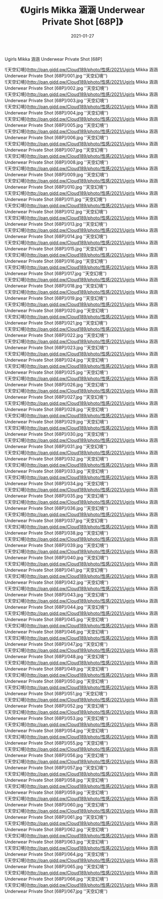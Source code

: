 ﻿---
layout: post
title:  《Ugirls Mikka 涵涵 Underwear Private Shot [68P]》
date:   2021-01-27
img: http://pan.gjdd.pw/Cloud189/photo/性感/2021/Ugirls Mikka 涵涵 Underwear Private Shot [68P]/000.jpg
categories: [美女, 性感, 泳衣]
---

Ugirls Mikka 涵涵 Underwear Private Shot [68P]



![天空幻境](http://pan.gjdd.pw/Cloud189/photo/性感/2021/Ugirls Mikka 涵涵 Underwear Private Shot [68P]/001.jpg ''天空幻境'') <br>
![天空幻境](http://pan.gjdd.pw/Cloud189/photo/性感/2021/Ugirls Mikka 涵涵 Underwear Private Shot [68P]/002.jpg ''天空幻境'') <br>
![天空幻境](http://pan.gjdd.pw/Cloud189/photo/性感/2021/Ugirls Mikka 涵涵 Underwear Private Shot [68P]/003.jpg ''天空幻境'') <br>
![天空幻境](http://pan.gjdd.pw/Cloud189/photo/性感/2021/Ugirls Mikka 涵涵 Underwear Private Shot [68P]/004.jpg ''天空幻境'') <br>
![天空幻境](http://pan.gjdd.pw/Cloud189/photo/性感/2021/Ugirls Mikka 涵涵 Underwear Private Shot [68P]/005.jpg ''天空幻境'') <br>
![天空幻境](http://pan.gjdd.pw/Cloud189/photo/性感/2021/Ugirls Mikka 涵涵 Underwear Private Shot [68P]/006.jpg ''天空幻境'') <br>
![天空幻境](http://pan.gjdd.pw/Cloud189/photo/性感/2021/Ugirls Mikka 涵涵 Underwear Private Shot [68P]/007.jpg ''天空幻境'') <br>
![天空幻境](http://pan.gjdd.pw/Cloud189/photo/性感/2021/Ugirls Mikka 涵涵 Underwear Private Shot [68P]/008.jpg ''天空幻境'') <br>
![天空幻境](http://pan.gjdd.pw/Cloud189/photo/性感/2021/Ugirls Mikka 涵涵 Underwear Private Shot [68P]/009.jpg ''天空幻境'') <br>
![天空幻境](http://pan.gjdd.pw/Cloud189/photo/性感/2021/Ugirls Mikka 涵涵 Underwear Private Shot [68P]/010.jpg ''天空幻境'') <br>
![天空幻境](http://pan.gjdd.pw/Cloud189/photo/性感/2021/Ugirls Mikka 涵涵 Underwear Private Shot [68P]/011.jpg ''天空幻境'') <br>
![天空幻境](http://pan.gjdd.pw/Cloud189/photo/性感/2021/Ugirls Mikka 涵涵 Underwear Private Shot [68P]/012.jpg ''天空幻境'') <br>
![天空幻境](http://pan.gjdd.pw/Cloud189/photo/性感/2021/Ugirls Mikka 涵涵 Underwear Private Shot [68P]/013.jpg ''天空幻境'') <br>
![天空幻境](http://pan.gjdd.pw/Cloud189/photo/性感/2021/Ugirls Mikka 涵涵 Underwear Private Shot [68P]/014.jpg ''天空幻境'') <br>
![天空幻境](http://pan.gjdd.pw/Cloud189/photo/性感/2021/Ugirls Mikka 涵涵 Underwear Private Shot [68P]/015.jpg ''天空幻境'') <br>
![天空幻境](http://pan.gjdd.pw/Cloud189/photo/性感/2021/Ugirls Mikka 涵涵 Underwear Private Shot [68P]/016.jpg ''天空幻境'') <br>
![天空幻境](http://pan.gjdd.pw/Cloud189/photo/性感/2021/Ugirls Mikka 涵涵 Underwear Private Shot [68P]/017.jpg ''天空幻境'') <br>
![天空幻境](http://pan.gjdd.pw/Cloud189/photo/性感/2021/Ugirls Mikka 涵涵 Underwear Private Shot [68P]/018.jpg ''天空幻境'') <br>
![天空幻境](http://pan.gjdd.pw/Cloud189/photo/性感/2021/Ugirls Mikka 涵涵 Underwear Private Shot [68P]/019.jpg ''天空幻境'') <br>
![天空幻境](http://pan.gjdd.pw/Cloud189/photo/性感/2021/Ugirls Mikka 涵涵 Underwear Private Shot [68P]/020.jpg ''天空幻境'') <br>
![天空幻境](http://pan.gjdd.pw/Cloud189/photo/性感/2021/Ugirls Mikka 涵涵 Underwear Private Shot [68P]/021.jpg ''天空幻境'') <br>
![天空幻境](http://pan.gjdd.pw/Cloud189/photo/性感/2021/Ugirls Mikka 涵涵 Underwear Private Shot [68P]/022.jpg ''天空幻境'') <br>
![天空幻境](http://pan.gjdd.pw/Cloud189/photo/性感/2021/Ugirls Mikka 涵涵 Underwear Private Shot [68P]/023.jpg ''天空幻境'') <br>
![天空幻境](http://pan.gjdd.pw/Cloud189/photo/性感/2021/Ugirls Mikka 涵涵 Underwear Private Shot [68P]/024.jpg ''天空幻境'') <br>
![天空幻境](http://pan.gjdd.pw/Cloud189/photo/性感/2021/Ugirls Mikka 涵涵 Underwear Private Shot [68P]/025.jpg ''天空幻境'') <br>
![天空幻境](http://pan.gjdd.pw/Cloud189/photo/性感/2021/Ugirls Mikka 涵涵 Underwear Private Shot [68P]/026.jpg ''天空幻境'') <br>
![天空幻境](http://pan.gjdd.pw/Cloud189/photo/性感/2021/Ugirls Mikka 涵涵 Underwear Private Shot [68P]/027.jpg ''天空幻境'') <br>
![天空幻境](http://pan.gjdd.pw/Cloud189/photo/性感/2021/Ugirls Mikka 涵涵 Underwear Private Shot [68P]/028.jpg ''天空幻境'') <br>
![天空幻境](http://pan.gjdd.pw/Cloud189/photo/性感/2021/Ugirls Mikka 涵涵 Underwear Private Shot [68P]/029.jpg ''天空幻境'') <br>
![天空幻境](http://pan.gjdd.pw/Cloud189/photo/性感/2021/Ugirls Mikka 涵涵 Underwear Private Shot [68P]/030.jpg ''天空幻境'') <br>
![天空幻境](http://pan.gjdd.pw/Cloud189/photo/性感/2021/Ugirls Mikka 涵涵 Underwear Private Shot [68P]/031.jpg ''天空幻境'') <br>
![天空幻境](http://pan.gjdd.pw/Cloud189/photo/性感/2021/Ugirls Mikka 涵涵 Underwear Private Shot [68P]/032.jpg ''天空幻境'') <br>
![天空幻境](http://pan.gjdd.pw/Cloud189/photo/性感/2021/Ugirls Mikka 涵涵 Underwear Private Shot [68P]/033.jpg ''天空幻境'') <br>
![天空幻境](http://pan.gjdd.pw/Cloud189/photo/性感/2021/Ugirls Mikka 涵涵 Underwear Private Shot [68P]/034.jpg ''天空幻境'') <br>
![天空幻境](http://pan.gjdd.pw/Cloud189/photo/性感/2021/Ugirls Mikka 涵涵 Underwear Private Shot [68P]/035.jpg ''天空幻境'') <br>
![天空幻境](http://pan.gjdd.pw/Cloud189/photo/性感/2021/Ugirls Mikka 涵涵 Underwear Private Shot [68P]/036.jpg ''天空幻境'') <br>
![天空幻境](http://pan.gjdd.pw/Cloud189/photo/性感/2021/Ugirls Mikka 涵涵 Underwear Private Shot [68P]/037.jpg ''天空幻境'') <br>
![天空幻境](http://pan.gjdd.pw/Cloud189/photo/性感/2021/Ugirls Mikka 涵涵 Underwear Private Shot [68P]/038.jpg ''天空幻境'') <br>
![天空幻境](http://pan.gjdd.pw/Cloud189/photo/性感/2021/Ugirls Mikka 涵涵 Underwear Private Shot [68P]/039.jpg ''天空幻境'') <br>
![天空幻境](http://pan.gjdd.pw/Cloud189/photo/性感/2021/Ugirls Mikka 涵涵 Underwear Private Shot [68P]/040.jpg ''天空幻境'') <br>
![天空幻境](http://pan.gjdd.pw/Cloud189/photo/性感/2021/Ugirls Mikka 涵涵 Underwear Private Shot [68P]/041.jpg ''天空幻境'') <br>
![天空幻境](http://pan.gjdd.pw/Cloud189/photo/性感/2021/Ugirls Mikka 涵涵 Underwear Private Shot [68P]/042.jpg ''天空幻境'') <br>
![天空幻境](http://pan.gjdd.pw/Cloud189/photo/性感/2021/Ugirls Mikka 涵涵 Underwear Private Shot [68P]/043.jpg ''天空幻境'') <br>
![天空幻境](http://pan.gjdd.pw/Cloud189/photo/性感/2021/Ugirls Mikka 涵涵 Underwear Private Shot [68P]/044.jpg ''天空幻境'') <br>
![天空幻境](http://pan.gjdd.pw/Cloud189/photo/性感/2021/Ugirls Mikka 涵涵 Underwear Private Shot [68P]/045.jpg ''天空幻境'') <br>
![天空幻境](http://pan.gjdd.pw/Cloud189/photo/性感/2021/Ugirls Mikka 涵涵 Underwear Private Shot [68P]/046.jpg ''天空幻境'') <br>
![天空幻境](http://pan.gjdd.pw/Cloud189/photo/性感/2021/Ugirls Mikka 涵涵 Underwear Private Shot [68P]/047.jpg ''天空幻境'') <br>
![天空幻境](http://pan.gjdd.pw/Cloud189/photo/性感/2021/Ugirls Mikka 涵涵 Underwear Private Shot [68P]/048.jpg ''天空幻境'') <br>
![天空幻境](http://pan.gjdd.pw/Cloud189/photo/性感/2021/Ugirls Mikka 涵涵 Underwear Private Shot [68P]/049.jpg ''天空幻境'') <br>
![天空幻境](http://pan.gjdd.pw/Cloud189/photo/性感/2021/Ugirls Mikka 涵涵 Underwear Private Shot [68P]/050.jpg ''天空幻境'') <br>
![天空幻境](http://pan.gjdd.pw/Cloud189/photo/性感/2021/Ugirls Mikka 涵涵 Underwear Private Shot [68P]/051.jpg ''天空幻境'') <br>
![天空幻境](http://pan.gjdd.pw/Cloud189/photo/性感/2021/Ugirls Mikka 涵涵 Underwear Private Shot [68P]/052.jpg ''天空幻境'') <br>
![天空幻境](http://pan.gjdd.pw/Cloud189/photo/性感/2021/Ugirls Mikka 涵涵 Underwear Private Shot [68P]/053.jpg ''天空幻境'') <br>
![天空幻境](http://pan.gjdd.pw/Cloud189/photo/性感/2021/Ugirls Mikka 涵涵 Underwear Private Shot [68P]/054.jpg ''天空幻境'') <br>
![天空幻境](http://pan.gjdd.pw/Cloud189/photo/性感/2021/Ugirls Mikka 涵涵 Underwear Private Shot [68P]/055.jpg ''天空幻境'') <br>
![天空幻境](http://pan.gjdd.pw/Cloud189/photo/性感/2021/Ugirls Mikka 涵涵 Underwear Private Shot [68P]/056.jpg ''天空幻境'') <br>
![天空幻境](http://pan.gjdd.pw/Cloud189/photo/性感/2021/Ugirls Mikka 涵涵 Underwear Private Shot [68P]/057.jpg ''天空幻境'') <br>
![天空幻境](http://pan.gjdd.pw/Cloud189/photo/性感/2021/Ugirls Mikka 涵涵 Underwear Private Shot [68P]/058.jpg ''天空幻境'') <br>
![天空幻境](http://pan.gjdd.pw/Cloud189/photo/性感/2021/Ugirls Mikka 涵涵 Underwear Private Shot [68P]/059.jpg ''天空幻境'') <br>
![天空幻境](http://pan.gjdd.pw/Cloud189/photo/性感/2021/Ugirls Mikka 涵涵 Underwear Private Shot [68P]/060.jpg ''天空幻境'') <br>
![天空幻境](http://pan.gjdd.pw/Cloud189/photo/性感/2021/Ugirls Mikka 涵涵 Underwear Private Shot [68P]/061.jpg ''天空幻境'') <br>
![天空幻境](http://pan.gjdd.pw/Cloud189/photo/性感/2021/Ugirls Mikka 涵涵 Underwear Private Shot [68P]/062.jpg ''天空幻境'') <br>
![天空幻境](http://pan.gjdd.pw/Cloud189/photo/性感/2021/Ugirls Mikka 涵涵 Underwear Private Shot [68P]/063.jpg ''天空幻境'') <br>
![天空幻境](http://pan.gjdd.pw/Cloud189/photo/性感/2021/Ugirls Mikka 涵涵 Underwear Private Shot [68P]/064.jpg ''天空幻境'') <br>
![天空幻境](http://pan.gjdd.pw/Cloud189/photo/性感/2021/Ugirls Mikka 涵涵 Underwear Private Shot [68P]/065.jpg ''天空幻境'') <br>
![天空幻境](http://pan.gjdd.pw/Cloud189/photo/性感/2021/Ugirls Mikka 涵涵 Underwear Private Shot [68P]/066.jpg ''天空幻境'') <br>
![天空幻境](http://pan.gjdd.pw/Cloud189/photo/性感/2021/Ugirls Mikka 涵涵 Underwear Private Shot [68P]/067.jpg ''天空幻境'') <br>
